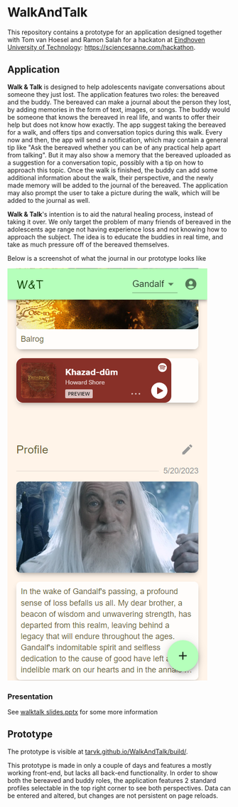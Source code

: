 # WalkAndTalk

This repository contains a prototype for an application designed together with Tom van Hoesel and Ramon Salah for a hackaton at [Eindhoven University of Technology](https://www.tue.nl/en/): https://sciencesanne.com/hackathon.

## Application

**Walk & Talk** is designed to help adolescents navigate conversations about someone they just lost. The application features two roles: the bereaved and the buddy. The bereaved can make a journal about the person they lost, by adding memories in the form of text, images, or songs. The buddy would be someone that knows the bereaved in real life, and wants to offer their help but does not know how exactly. The app suggest taking the bereaved for a walk, and offers tips and conversation topics during this walk. Every now and then, the app will send a notification, which may contain a general tip like "Ask the bereaved whether you can be of any practical help apart from talking". But it may also show a memory that the bereaved uploaded as a suggestion for a conversation topic, possibly with a tip on how to approach this topic. Once the walk is finished, the buddy can add some additional information about the walk, their perspective, and the newly made memory will be added to the journal of the bereaved. The application may also prompt the user to take a picture during the walk, which will be added to the journal as well.

**Walk & Talk**'s intention is to aid the natural healing process, instead of taking it over. We only target the problem of many friends of bereaved in the adolescents age range not having experience loss and not knowing how to approach the subject. The idea is to educate the buddies in real time, and take as much pressure off of the bereaved themselves.

Below is a screenshot of what the journal in our prototype looks like

![Screenshot](/screenshot.png)

### Presentation

See [walktalk slides.pptx](/walktalk%20slides.pptx) for some more information

## Prototype

The prototype is visible at [tarvk.github.io/WalkAndTalk/build/](https://tarvk.github.io/WalkAndTalk/build/).

This prototype is made in only a couple of days and features a mostly working front-end, but lacks all back-end functionality. In order to show both the bereaved and buddy roles, the application features 2 standard profiles selectable in the top right corner to see both perspectives. Data can be entered and altered, but changes are not persistent on page reloads.
